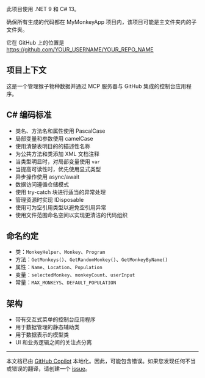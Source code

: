 此项目使用 .NET 9 和 C# 13。

确保所有生成的代码都在 MyMonkeyApp 项目内，该项目可能是主文件夹内的子文件夹。

它在 GitHub 上的位置是 https://github.com/YOUR_USERNAME/YOUR_REPO_NAME

## 项目上下文
这是一个管理猴子物种数据并通过 MCP 服务器与 GitHub 集成的控制台应用程序。

## C# 编码标准
- 类名、方法名和属性使用 PascalCase
- 局部变量和参数使用 camelCase
- 使用清楚表明目的的描述性名称
- 为公共方法和类添加 XML 文档注释
- 当类型明显时，对局部变量使用 `var`
- 当提高可读性时，优先使用显式类型
- 异步操作使用 async/await
- 数据访问遵循仓储模式
- 使用 try-catch 块进行适当的异常处理
- 管理资源时实现 IDisposable
- 使用可为空引用类型以避免空引用异常
- 使用文件范围命名空间以实现更清洁的代码组织

## 命名约定
- 类：`MonkeyHelper`、`Monkey`、`Program`
- 方法：`GetMonkeys()`、`GetRandomMonkey()`、`GetMonkeyByName()`
- 属性：`Name`、`Location`、`Population`
- 变量：`selectedMonkey`、`monkeyCount`、`userInput`
- 常量：`MAX_MONKEYS`、`DEFAULT_POPULATION`

## 架构
- 带有交互式菜单的控制台应用程序
- 用于数据管理的静态辅助类
- 用于数据表示的模型类
- UI 和业务逻辑之间的关注点分离

---

本文档已由 [GitHub Copilot](https://docs.github.com/copilot/about-github-copilot/what-is-github-copilot) 本地化。因此，可能包含错误。如果您发现任何不当或错误的翻译，请创建一个 [issue](../../../../../../issues)。